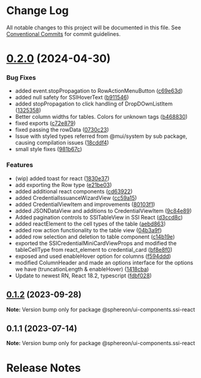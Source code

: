 # Change Log

All notable changes to this project will be documented in this file.
See [Conventional Commits](https://conventionalcommits.org) for commit guidelines.

# [0.2.0](https://github.com/Sphereon-Opensource/UI-Components/compare/v0.1.2...v0.2.0) (2024-04-30)

### Bug Fixes

- added event.stopPropagation to RowActionMenuButton ([c69e63d](https://github.com/Sphereon-Opensource/UI-Components/commit/c69e63d160b0a84bd636c89ad421b1f33c99c334))
- added null safety for SSIHoverText ([b911546](https://github.com/Sphereon-Opensource/UI-Components/commit/b911546860dd4fee85478893d41458267dc08c71))
- added stopPropagation to click handling of DropDOwnListItem ([1325358](https://github.com/Sphereon-Opensource/UI-Components/commit/13253580aa990bca471a08ab05163b010963c4e4))
- Better column widths for tables. Colors for unknown tags ([b468830](https://github.com/Sphereon-Opensource/UI-Components/commit/b468830fc2522f9e6bfc043a90991e9e9894bdb1))
- fixed exports ([c72e879](https://github.com/Sphereon-Opensource/UI-Components/commit/c72e8791c86a4b27e790d6d005fd5d120c9607cd))
- fixed passing the rowData ([0730c23](https://github.com/Sphereon-Opensource/UI-Components/commit/0730c23abc3879f1fa58aab3cc266db85d04c0f0))
- Issue with styled types referred from @mui/system by sub package, causing compilation issues ([18cddf4](https://github.com/Sphereon-Opensource/UI-Components/commit/18cddf4c2d9265f91657a7c00d98674340ca5260))
- small style fixes ([981b67c](https://github.com/Sphereon-Opensource/UI-Components/commit/981b67c027058c4988c7974b6f670e048d946a7f))

### Features

- (wip) added toast for react ([1830e37](https://github.com/Sphereon-Opensource/UI-Components/commit/1830e3768dd387f0c12178bea75d49881a8de2c0))
- add exporting the Row type ([e21be03](https://github.com/Sphereon-Opensource/UI-Components/commit/e21be031849851a4a156c146716ae0411c23e197))
- added additional react components ([cd63922](https://github.com/Sphereon-Opensource/UI-Components/commit/cd63922f60ed0bc2d9ef54432cbb11df2b4d3c84))
- added CredentialIssuanceWizardView ([cc59a15](https://github.com/Sphereon-Opensource/UI-Components/commit/cc59a15359f338b98d87cb5aef9ac573d41f2eea))
- added CredentialViewItem and improvements ([80103f1](https://github.com/Sphereon-Opensource/UI-Components/commit/80103f16948012994b466befb4356f438ded92d1))
- added JSONDataView and additions to CredentialViewItem ([9c84e89](https://github.com/Sphereon-Opensource/UI-Components/commit/9c84e89a4f1bd5f506aa6ab21179d7bfe115cdb6))
- Added pagination controls to SSITableView in SSI React ([d3ccd8c](https://github.com/Sphereon-Opensource/UI-Components/commit/d3ccd8cb66ba3920cf172a1a7c0dafad4b873f74))
- added reactElement to the cell types of the table ([aebd863](https://github.com/Sphereon-Opensource/UI-Components/commit/aebd8630a5a3dc51cd3381cee8b64b9147845aae))
- added row action functionality to the table view ([04b3a9f](https://github.com/Sphereon-Opensource/UI-Components/commit/04b3a9f8779dc02b73dd05d9e2a81b5131822ba5))
- added row selection and deletion to table component ([c14b19e](https://github.com/Sphereon-Opensource/UI-Components/commit/c14b19e8b352dfdc657686764bdf1ee63836f771))
- exported the SSICredentialMiniCardViewProps and modified the tableCellType from react_element to credential_card ([bf8e8f0](https://github.com/Sphereon-Opensource/UI-Components/commit/bf8e8f013d21b1c4ce56e42b0c163bbac4269f21))
- exposed and used enableHover option for columns ([f594ddd](https://github.com/Sphereon-Opensource/UI-Components/commit/f594ddd685606df56f339717c0f504c8de3c97a7))
- modified ColumnHeader and made an options interface for the options we have (truncationLength & enableHover) ([1418cba](https://github.com/Sphereon-Opensource/UI-Components/commit/1418cba69a87e3ac95122ba0aca17530731ff364))
- Update to newest RN, React 18.2, typescript ([fdbf028](https://github.com/Sphereon-Opensource/UI-Components/commit/fdbf028be142d84b6cc618d783ccbb44a9d5a7b5))

## [0.1.2](https://github.com/Sphereon-Opensource/UI-Components/compare/v0.1.1...v0.1.2) (2023-09-28)

**Note:** Version bump only for package @sphereon/ui-components.ssi-react

## 0.1.1 (2023-07-14)

**Note:** Version bump only for package @sphereon/ui-components.ssi-react

# Release Notes
